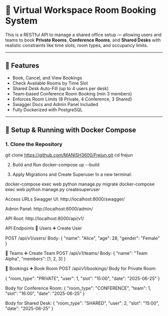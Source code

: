 # 🏢 Virtual Workspace Room Booking System

This is a RESTful API to manage a shared office setup — allowing users and teams to book **Private Rooms**, **Conference Rooms**, and **Shared Desks** with realistic constraints like time slots, room types, and occupancy limits.

---

## 🚀 Features

- Book, Cancel, and View Bookings
- Check Available Rooms by Time Slot
- Shared Desk Auto-Fill (up to 4 users per desk)
- Team-based Conference Room Booking (min 3 members)
- Enforces Room Limits (8 Private, 4 Conference, 3 Shared)
- Swagger Docs and Admin Panel Included
- Fully Dockerized with PostgreSQL

---



## 🐳 Setup & Running with Docker Compose

### 1. Clone the Repository

git clone https://github.com/MANISH3600/Frejun.git
cd frejun

2. Build and Run
docker-compose up --build


3. Apply Migrations and Create Superuser
In a new terminal:

docker-compose exec web python manage.py migrate
docker-compose exec web python manage.py createsuperuser


Access URLs
Swagger UI: http://localhost:8000/swagger/

Admin Panel: http://localhost:8000/admin/

API Root: http://localhost:8000/api/v1/





API Endpoints
📌 Users
➕ Create User

POST /api/v1/users/
Body:
{
  "name": "Alice",
  "age": 28,
  "gender": "Female"
}

👥 Teams
➕ Create Team
POST /api/v1/teams/
Body:
{
  "name": "Team Alpha",
  "members": [1, 2, 3]
}


📅 Bookings
➕ Book Room
POST /api/v1/bookings/
Body for Private Room:

{
  "room_type": "PRIVATE",
  "user": 1,
  "slot": "15:00",
  "date": "2025-06-25"
}

Body for Conference Room:
{
  "room_type": "CONFERENCE",
  "team": 1,
  "slot": "16:00",
  "date": "2025-06-25"
}

Body for Shared Desk:
{
  "room_type": "SHARED",
  "user": 2,
  "slot": "15:00",
  "date": "2025-06-25"
}
